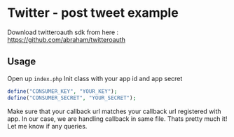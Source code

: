 # Twitter - post tweet example

Download twitteroauth sdk from here : https://github.com/abraham/twitteroauth

## Usage

Open up `index.php` Init class with your app id and app secret

```php
define("CONSUMER_KEY", "YOUR_KEY");
define("CONSUMER_SECRET", "YOUR_SECRET");
```
	
Make sure that your callback url matches your callback url registered with app. In our case, we are handling callback in same file. Thats pretty much it! Let me know if any queries.
